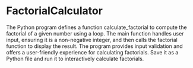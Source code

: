 # FactorialCalculator
The Python program defines a function calculate_factorial to compute the factorial of a given number using a loop. The main function handles user input, ensuring it is a non-negative integer, and then calls the factorial function to display the result. The program provides input validation and offers a user-friendly experience for calculating factorials. Save it as a Python file and run it to interactively calculate factorials.
